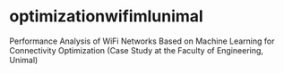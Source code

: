 # optimizationwifimlunimal
Performance Analysis of WiFi Networks Based on Machine Learning for Connectivity Optimization (Case Study at the Faculty of Engineering, Unimal)
